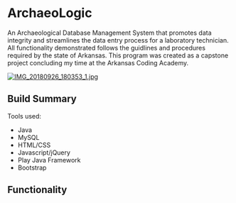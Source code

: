 # ArchaeoLogic
An Archaeological Database Management System that promotes data integrity and streamlines the data entry process for
a laboratory technician. All functionality demonstrated follows the guidlines and procedures required by the state of
Arkansas. This program was created as a capstone project concluding my time at the Arkansas Coding Academy.

[![IMG_20180926_180353_1.jpg](https://i.postimg.cc/Bn4dKfGt/IMG_20180926_180353_1.jpg)](https://postimg.cc/kBYj0ZGd)

## Build Summary
Tools used:
- Java
- MySQL
- HTML/CSS
- Javascript/jQuery
- Play Java Framework
- Bootstrap

## Functionality


